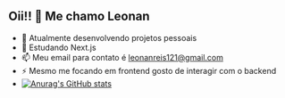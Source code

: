 ## Oii!! 👋 Me chamo Leonan


- 🔭 Atualmente desenvolvendo projetos pessoais
- 🌱 Estudando Next.js
- 📫 Meu email para contato é leonanreis121@gmail.com
- ⚡ Mesmo me focando em frontend gosto de interagir com o backend
- [![Anurag's GitHub stats](https://github-readme-stats.vercel.app/api?LeonanAraudo=anuraghazra)](https://github.com/anuraghazra/github-readme-stats)

